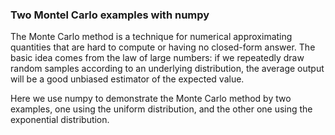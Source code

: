 ### Two Montel Carlo examples with numpy

The Monte Carlo method is a technique for numerical approximating quantities that are hard to compute or having no closed-form answer. The basic idea comes from the law of large numbers: if we repeatedly draw random samples according to an underlying distribution, the average output will be a good unbiased estimator of the expected value.

Here we use numpy to demonstrate the Monte Carlo method by two examples, one using the uniform distribution, and the other one using the exponential distribution.